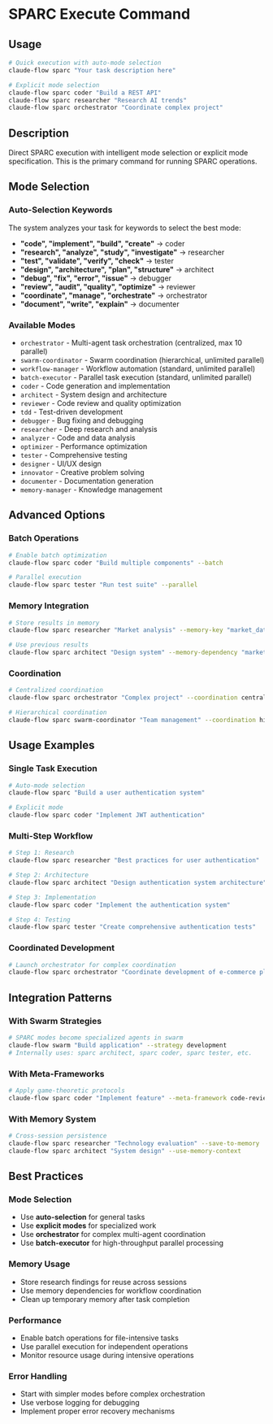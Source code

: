# SPARC Execute Command

## Usage
```bash
# Quick execution with auto-mode selection
claude-flow sparc "Your task description here"

# Explicit mode selection
claude-flow sparc coder "Build a REST API"
claude-flow sparc researcher "Research AI trends"
claude-flow sparc orchestrator "Coordinate complex project"
```

## Description
Direct SPARC execution with intelligent mode selection or explicit mode specification. This is the primary command for running SPARC operations.

## Mode Selection

### **Auto-Selection Keywords**
The system analyzes your task for keywords to select the best mode:

- **"code", "implement", "build", "create"** → coder
- **"research", "analyze", "study", "investigate"** → researcher  
- **"test", "validate", "verify", "check"** → tester
- **"design", "architecture", "plan", "structure"** → architect
- **"debug", "fix", "error", "issue"** → debugger
- **"review", "audit", "quality", "optimize"** → reviewer
- **"coordinate", "manage", "orchestrate"** → orchestrator
- **"document", "write", "explain"** → documenter

### **Available Modes**
- `orchestrator` - Multi-agent task orchestration (centralized, max 10 parallel)
- `swarm-coordinator` - Swarm coordination (hierarchical, unlimited parallel)
- `workflow-manager` - Workflow automation (standard, unlimited parallel)
- `batch-executor` - Parallel task execution (standard, unlimited parallel)
- `coder` - Code generation and implementation
- `architect` - System design and architecture
- `reviewer` - Code review and quality optimization
- `tdd` - Test-driven development
- `debugger` - Bug fixing and debugging
- `researcher` - Deep research and analysis
- `analyzer` - Code and data analysis
- `optimizer` - Performance optimization
- `tester` - Comprehensive testing
- `designer` - UI/UX design
- `innovator` - Creative problem solving
- `documenter` - Documentation generation
- `memory-manager` - Knowledge management

## Advanced Options

### **Batch Operations**
```bash
# Enable batch optimization
claude-flow sparc coder "Build multiple components" --batch

# Parallel execution
claude-flow sparc tester "Run test suite" --parallel
```

### **Memory Integration**
```bash
# Store results in memory
claude-flow sparc researcher "Market analysis" --memory-key "market_data"

# Use previous results
claude-flow sparc architect "Design system" --memory-dependency "market_data"
```

### **Coordination**
```bash
# Centralized coordination
claude-flow sparc orchestrator "Complex project" --coordination centralized

# Hierarchical coordination  
claude-flow sparc swarm-coordinator "Team management" --coordination hierarchical
```

## Usage Examples

### **Single Task Execution**
```bash
# Auto-mode selection
claude-flow sparc "Build a user authentication system"

# Explicit mode
claude-flow sparc coder "Implement JWT authentication"
```

### **Multi-Step Workflow**
```bash
# Step 1: Research
claude-flow sparc researcher "Best practices for user authentication"

# Step 2: Architecture
claude-flow sparc architect "Design authentication system architecture"

# Step 3: Implementation
claude-flow sparc coder "Implement the authentication system"

# Step 4: Testing
claude-flow sparc tester "Create comprehensive authentication tests"
```

### **Coordinated Development**
```bash
# Launch orchestrator for complex coordination
claude-flow sparc orchestrator "Coordinate development of e-commerce platform with authentication, payment processing, and inventory management"
```

## Integration Patterns

### **With Swarm Strategies**
```bash
# SPARC modes become specialized agents in swarm
claude-flow swarm "Build application" --strategy development
# Internally uses: sparc architect, sparc coder, sparc tester, etc.
```

### **With Meta-Frameworks**
```bash
# Apply game-theoretic protocols
claude-flow sparc coder "Implement feature" --meta-framework code-review-game
```

### **With Memory System**
```bash
# Cross-session persistence
claude-flow sparc researcher "Technology evaluation" --save-to-memory
claude-flow sparc architect "System design" --use-memory-context
```

## Best Practices

### **Mode Selection**
- Use **auto-selection** for general tasks
- Use **explicit modes** for specialized work
- Use **orchestrator** for complex multi-agent coordination
- Use **batch-executor** for high-throughput parallel processing

### **Memory Usage**
- Store research findings for reuse across sessions
- Use memory dependencies for workflow coordination
- Clean up temporary memory after task completion

### **Performance**
- Enable batch operations for file-intensive tasks
- Use parallel execution for independent operations
- Monitor resource usage during intensive operations

### **Error Handling**
- Start with simpler modes before complex orchestration
- Use verbose logging for debugging
- Implement proper error recovery mechanisms 